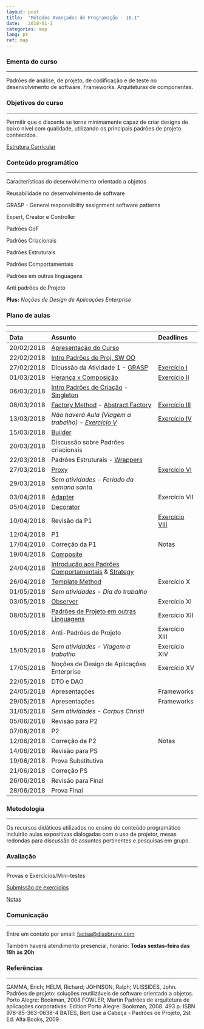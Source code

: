 ```yaml
---
layout: post
title:  "Métodos Avançados de Programação - 18.1"
date:   2018-01-1
categories: map
lang: pt
ref: map
---
```


### Ementa do curso
___

Padrões de análise, de projeto, de codificação e de teste no desenvolvimento de software. Frameworks. Arquiteturas de componentes.

### Objetivos do curso
___

Permitir que o discente se torne minimamente capaz de criar designs de baixo nível com qualidade, utilizando os principais padrões de projeto conhecidos.

[Estrutura Curricular](https://drive.google.com/file/d/0B9oADRpZVGECMmQ4WV83YVlRRGs/view?usp=sharing)

### Conteúdo programático
___

Características do desenvolvimento orientado a objetos

Reusabilidade no desenvolvimento de software

GRASP - General responsibility assignment software patterns

Expert, Creator e Controller

Padrões GoF

Padrões Criacionais 

Padrões Estruturais

Padrões Comportamentais

Padrões em outras linguagens

Anti padrões de Projeto

**Plus:** _Noções de Design de Aplicações Enterprise_

### Plano de aulas
___

| Data	| Assunto | Deadlines
| :------- | :------ | :------ |
| 20/02/2018 | [Apresentação do Curso](https://docs.google.com/presentation/d/1mOPHxgTf-A9LoSyBTqXDawuYjvLN6OLG_ytMcxBym_w/preview)
| 22/02/2018 | [Intro Padrões de Proj. SW OO](https://docs.google.com/presentation/d/13WPIixGznyko2lYZDl54ltgzTWyRVW7U-LRAZEEmX74/preview)
| 27/02/2018 | Dicussão da Atividade 1 - [GRASP](https://docs.google.com/presentation/d/1Vl2p09cwlN11-NSxvsVc9-ZKDE7zPUnFBsOBekbxZE4/preview#slide=id.p) | [Exercício I](http://www.dsc.ufcg.edu.br/~jacques/cursos/map/html/auto.htm)
| 01/03/2018 | [Herança x Composição](https://docs.google.com/presentation/d/1vNVH0uFvDoqF2SSIbgVnbPWWvQw_Fw85nMTeciwvbVw/preview) | [Exercício II](https://docs.google.com/document/d/1E5Qc6ePEpQP6f-7tdMJfo-AwDsfvhd_zDEsIKRhQS6w/view)
| 06/03/2018 | [Intro Padrões de Criação](https://docs.google.com/presentation/d/1puvG2ExPgBdSdiQ8nNP7L5058Wm8cYV-JUQkP05nCHg/preview?slide=id.p) - [Singleton](https://docs.google.com/presentation/d/1aBYsCEikyoo6cHU040ZAmHhUt21YL0qpuXFXS0xJGeo/preview?slide=id.p)
| 08/03/2018 | [Factory Method](https://docs.google.com/presentation/d/1LP7U-3RkJzVV377RtkEFnvNHQKBsT2bECqPYAmcc4fA/preview?slide=id.p) - [Abstract Factory](https://docs.google.com/presentation/d/124y2J-xrB_par7WPBgvnGeV7_zWLN9kGfYWI9bnlqS4/preview?slide=id.p) | [Exercício III](https://docs.google.com/document/d/1DRODTEwe7Y32zfKCaE7BfJ6esUlsINy62_8B4SXC_no/preview#heading=h.glmv3em6ivr5)
| 13/03/2018 | *Não haverá Aula (Viagem a trabalho) - [Exercício V](https://docs.google.com/document/d/13-h1n-sBUEAqZyTmqnSHzhx_D2Kosoniyl8rFgYqnvE/preview#heading=h.kd74u65e2440)* | [Exercício IV](https://docs.google.com/document/d/14GOFhFkND9b4l-_NIxCTyIah3N2iGJ9ekokyt-ahH1w/preview#)
| 15/03/2018 | [Builder](https://docs.google.com/presentation/d/1544QiRITl1-O3GGR_sx-7ZmPHxlba8qcfnGA1Oyt_50/preview#slide=id.p)
| 20/03/2018 | Discussão sobre Padrões criacionais | 
| 22/03/2018 | Padrões Estruturais - [Wrappers](https://docs.google.com/presentation/d/1hHc56ps92uCgnPv76x8qcfzJ6qkVK87N6PqgOUGrWzs/preview#slide=id.p)
| 27/03/2018 | [Proxy](https://docs.google.com/presentation/d/1Pz9EfAD0xB96nZ0x6ELp0nkl3DoLdrNAYxAkZgqy7ss/preview) | [Exercício VI](https://docs.google.com/document/d/1KlwqRkMjcJ-ei7unvO_QoH4O9HrBPqfQ6O6IRYK5KYg/preview)
| 29/03/2018 | *Sem atividades - Feriado da semana santa* 
| 03/04/2018 | [Adapter](https://docs.google.com/presentation/d/1KV8Z-aEdB_6vnwCh5N-KDf5MfCJvghP_eKbmBTwbdrM/preview) | Exercício VII
| 05/04/2018 | [Decorator](https://docs.google.com/presentation/d/16DgbgEJ9nK_2awe7z6xbbgC0cKRMNfh0E7UgRlu9pHQ/preview#slide=id.p)
| 10/04/2018 | Revisão da P1 | [Exercício VIII](https://docs.google.com/document/d/1LkVB_sE3OCqQx6oA4C1SJu5bNPfN3KEiTf_5qhJo36M/preview#)
| 12/04/2018 | P1
| 17/04/2018 | Correção da P1 | Notas
| 19/04/2018 | [Composite](https://docs.google.com/presentation/d/1YxnvwLx62QPFVa3OOPTRvaJy6bj8nQSEUqQeNL2I-PQ/preview?slide=id.p)
| 24/04/2018 | [Introdução aos Padrões Comportamentais](https://docs.google.com/presentation/d/1BNVv7-2yBeI7RUTQCMRMZ4RSsCx1_pUANlLBk9acW80/preview?slide=id.p) & [Strategy](https://docs.google.com/presentation/d/1Ec3mRcubMe-FOhq5mwbur45qA50JOSA42KVgS0N5sGg/preview?slide=id.p)
| 26/04/2018 | [Template Method](https://docs.google.com/presentation/d/1elsV0ezsaVbZv-i3FYF5mNOWr1x2BpNS8pHZYPLBttU/preview#slide=id.p) | Exercício X
| 01/05/2018 | *Sem atividades - Dia do trabalho*
| 03/05/2018 | [Observer](https://docs.google.com/presentation/d/1b1byFVVayhgNHBfnRNVUlAJCGChcW6PkZ6xXncGjQ_U/preview#slide=id.p)| Exercício XI
| 08/05/2018 | [Padrões de Projeto em outras Linguagens](https://docs.google.com/presentation/d/1E9r3TS6AFXul0kh7f9_ew4BeBQKxwo_WxCJPlDRzeIQ/edit#slide=id.p) | Exercício XII
| 10/05/2018 | Anti-Padrões de Projeto | Exercício XIII
| 15/05/2018 | *Sem atividades - Viagem a trabalho* | Exercício XIV
| 17/05/2018 | Noções de Design de Aplicações Enterprise | Exercício XV
| 22/05/2018 | DTO e DAO
| 24/05/2018 | Apresentações | Frameworks
| 29/05/2018 | Apresentações | Frameworks
| 31/05/2018 | *Sem atividades - Corpus Christi*
| 05/06/2018 | Revisão para P2
| 07/06/2018 | P2
| 12/06/2018 | Correção da P2 | Notas
| 14/06/2018 | Revisão para PS
| 19/06/2018 | Prova Substitutiva
| 21/06/2018 | Correção PS
| 26/06/2018 | Revisão para Final
| 28/06/2018 | Prova Final

### Metodologia
___
Os recursos didáticos utilizados no ensino do conteúdo programático incluirão aulas expositivas dialogadas com o uso de projetor, mesas redondas para discussão de assuntos pertinentes e pesquisas em grupo.

### Avaliação
___
Provas e Exercícios/Mini-testes

[Submissão de exercícios](https://goo.gl/forms/ogLys3Xz6iAXH6Tq1)

[Notas](https://docs.google.com/spreadsheets/d/1elyDzaqIW0apGrYQNyN5gXl6nqh5RLSnx4b666cQ8Ww/preview)

### Comunicação
___
Entre em contato por email: facisa@diasbruno.com

Também haverá atendimento presencial, horário: **Todas sextas-feira das 19h às 20h**

### Referências
___

GAMMA, Erich; HELM, Richard; JOHNSON, Ralph; VLISSIDES, John. Padrões de projeto: soluções reutilizáveis de software orientado a objetos. Porto Alegre: Bookman, 2008
FOWLER, Martin Padrões de arquitetura de aplicações corporativas. Edition Porto Alegre: Bookman, 2008. 493 p. ISBN 978-85-363-0638-4
BATES, Bert Use a Cabeça - Padrões de Projeto, 2st Ed. Alta Books, 2009

